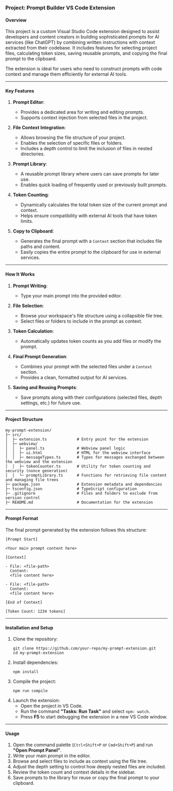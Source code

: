 ### **Project: Prompt Builder VS Code Extension**

#### **Overview**
This project is a custom Visual Studio Code extension designed to assist developers and content creators in building sophisticated prompts for AI services (like ChatGPT) by combining written instructions with context extracted from their codebase. It includes features for selecting project files, calculating token sizes, saving reusable prompts, and copying the final prompt to the clipboard.

The extension is ideal for users who need to construct prompts with code context and manage them efficiently for external AI tools.

---

#### **Key Features**
1. **Prompt Editor**:
   - Provides a dedicated area for writing and editing prompts.
   - Supports context injection from selected files in the project.

2. **File Context Integration**:
   - Allows browsing the file structure of your project.
   - Enables the selection of specific files or folders.
   - Includes a depth control to limit the inclusion of files in nested directories.

3. **Prompt Library**:
   - A reusable prompt library where users can save prompts for later use.
   - Enables quick loading of frequently used or previously built prompts.

4. **Token Counting**:
   - Dynamically calculates the total token size of the current prompt and context.
   - Helps ensure compatibility with external AI tools that have token limits.

5. **Copy to Clipboard**:
   - Generates the final prompt with a `Context` section that includes file paths and content.
   - Easily copies the entire prompt to the clipboard for use in external services.

---

#### **How It Works**
1. **Prompt Writing**:
   - Type your main prompt into the provided editor.

2. **File Selection**:
   - Browse your workspace's file structure using a collapsible file tree.
   - Select files or folders to include in the prompt as context.

3. **Token Calculation**:
   - Automatically updates token counts as you add files or modify the prompt.

4. **Final Prompt Generation**:
   - Combines your prompt with the selected files under a `Context` section.
   - Provides a clean, formatted output for AI services.

5. **Saving and Reusing Prompts**:
   - Save prompts along with their configurations (selected files, depth settings, etc.) for future use.

---

#### **Project Structure**
```
my-prompt-extension/
├─ src/
│  ├─ extension.ts             # Entry point for the extension
│  ├─ webview/
│  │  ├─ panel.ts              # Webview panel logic
│  │  ├─ ui.html               # HTML for the webview interface
│  │  ├─ messageTypes.ts       # Types for messages exchanged between the webview and the extension
│  │  ├─ tokenCounter.ts       # Utility for token counting and security (nonce generation)
│  │  └─ promptLibrary.ts      # Functions for retrieving file content and managing file trees
├─ package.json                # Extension metadata and dependencies
├─ tsconfig.json               # TypeScript configuration
├─ .gitignore                  # Files and folders to exclude from version control
├─ README.md                   # Documentation for the extension
```

---

#### **Prompt Format**
The final prompt generated by the extension follows this structure:
```
[Prompt Start]

<Your main prompt content here>

[Context]

- File: <file-path>
  Content:
  <file content here>

- File: <file-path>
  Content:
  <file content here>

[End of Context]

[Token Count: 1234 tokens]
```

---

#### **Installation and Setup**
1. Clone the repository:
   ```
   git clone https://github.com/your-repo/my-prompt-extension.git
   cd my-prompt-extension
   ```
2. Install dependencies:
   ```
   npm install
   ```
3. Compile the project:
   ```
   npm run compile
   ```
4. Launch the extension:
   - Open the project in VS Code.
   - Run the command **"Tasks: Run Task"** and select `npm: watch`.
   - Press **F5** to start debugging the extension in a new VS Code window.

---

#### **Usage**
1. Open the command palette (`Ctrl+Shift+P` or `Cmd+Shift+P`) and run **"Open Prompt Panel"**.
2. Write your main prompt in the editor.
3. Browse and select files to include as context using the file tree.
4. Adjust the depth setting to control how deeply nested files are included.
5. Review the token count and context details in the sidebar.
6. Save prompts to the library for reuse or copy the final prompt to your clipboard.
